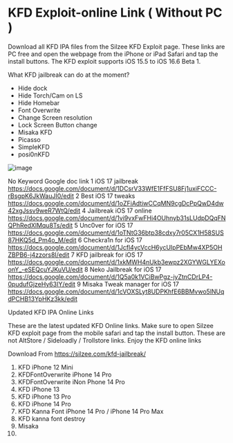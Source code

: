 # KFD Exploit-online Link ( Without PC )

Download all KFD IPA files from the Silzee KFD Exploit page. These links are PC free and open the webpage from the iPhone or iPad Safari and tap the install buttons. The KFD exploit supports iOS 15.5 to iOS 16.6 Beta 1.

What KFD jailbreak can do at the moment?
- Hide dock 
- Hide Torch/Cam on LS 
- Hide Homebar
- Font Overwrite
- Change Screen resolution
- Lock Screen Button change
- Misaka KFD
- Picasso 
- SimpleKFD
- posi0nKFD

![image](https://github.com/Silzee/KFD-online/assets/75421987/ce9d3f20-8394-45ad-8b07-32c2637b9ac1)

		
No	Keyword	Google doc link
1	iOS 17 jailbreak	https://docs.google.com/document/d/1DCsrV33WfE1FfFSU8Fj1uxiFCCC-rBsgpK6JkWauJI0/edit
2	Best iOS 17 tweaks	https://docs.google.com/document/d/1oZFiAdtiwCCqMN9cgDcPpQwD4dw42xgJssv9weR7WtQ/edit
4	Jailbreak iOS 17 online	https://docs.google.com/document/d/1vi9vxFwFHi4OUhnyb31sLUdpDQqFNQPhRedXlMqu8Ts/edit
5	Unc0ver for iOS 17	https://docs.google.com/document/d/1oTNtG36btp38cdxy7r05CX1H58SUS87HKQ5d_Pm4o_M/edit
6	Checkra1n for iOS 17	https://docs.google.com/document/d/1Jcfl4ycVccH6ycUIpPEbMw4XP5OHZBPB6-j4zzors8I/edit
7	KFD jailbreak for iOS 17	https://docs.google.com/document/d/1xkMWH4nUkb3ewpz2XGYWGLYEXoonY_-eSEQcuYJKuVU/edit
8	Neko Jailbreak for iOS 17	https://docs.google.com/document/d/1Q5a0k1VCiBwPgz-jyZtnCDrLP4-0pudufGjzeHy63IY/edit
9	Misaka Tweak manager for iOS 17	https://docs.google.com/document/d/1cVOXSLyt8UDPKhfE6BBMvwo5lNUqdPCHB13YpHKz3kk/edit


Updated KFD IPA Online Links

These are the latest updated KFD Online links. Make sure to open Silzee KFD exploit page from the mobile safari and tap the install button. These are not AltStore / Sideloadly / Trollstore links. Enjoy the KFD online links

Download From https://silzee.com/kfd-jailbreak/

1. KFD iPhone 12 Mini
2. KFDFontOverwrite iPhone 14 Pro
3. KFDFontOverwrite iNon Phone 14 Pro
4. KFD iPhone 13
5. KFD iPhone 13 Pro
6. KFD iPhone 14 Pro
7. KFD Kanna Font iPhone 14 Pro / iPhone 14 Pro Max
8. KFD kanna font destroy
9. Misaka
10. 
    



